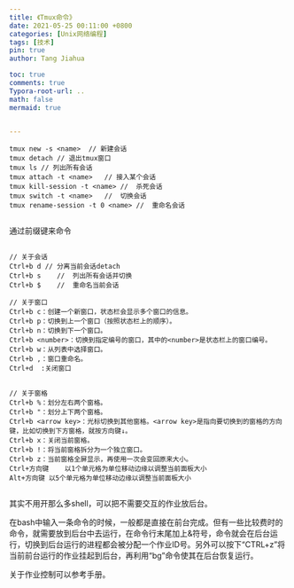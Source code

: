 ```yaml
---
title: 《Tmux命令》
date: 2021-05-25 00:11:00 +0800
categories: [Unix网络编程]
tags: [技术]
pin: true
author: Tang Jiahua

toc: true
comments: true
Typora-root-url: ..
math: false
mermaid: true


---
```


```shell
tmux new -s <name>	// 新建会话
tmux detach	// 退出tmux窗口
tmux ls	// 列出所有会话
tmux attach -t <name>	// 接入某个会话
tmux kill-session -t <name>	//	杀死会话
tmux switch -t <name>	//	切换会话
tmux rename-session -t 0 <name>	//	重命名会话


```

通过前缀键来命令

```shell

// 关于会话
Ctrl+b d //	分离当前会话detach
Ctrl+b s	//	列出所有会话并切换
Ctrl+b $	//	重命名当前会话

// 关于窗口
Ctrl+b c：创建一个新窗口，状态栏会显示多个窗口的信息。
Ctrl+b p：切换到上一个窗口（按照状态栏上的顺序）。
Ctrl+b n：切换到下一个窗口。
Ctrl+b <number>：切换到指定编号的窗口，其中的<number>是状态栏上的窗口编号。
Ctrl+b w：从列表中选择窗口。
Ctrl+b ,：窗口重命名。
Ctrl+d	:关闭窗口


// 关于窗格
Ctrl+b %：划分左右两个窗格。
Ctrl+b "：划分上下两个窗格。
Ctrl+b <arrow key>：光标切换到其他窗格。<arrow key>是指向要切换到的窗格的方向键，比如切换到下方窗格，就按方向键↓。
Ctrl+b x：关闭当前窗格。
Ctrl+b !：将当前窗格拆分为一个独立窗口。
Ctrl+b z：当前窗格全屏显示，再使用一次会变回原来大小。
Ctrl+方向键	以1个单元格为单位移动边缘以调整当前面板大小
Alt+方向键	以5个单元格为单位移动边缘以调整当前面板大小


```



其实不用开那么多shell，可以把不需要交互的作业放后台。

在bash中输入一条命令的时候，一般都是直接在前台完成。但有一些比较费时的命令，就需要放到后台中去运行，在命令行末尾加上&符号，命令就会在后台运行，切换到后台运行的进程都会被分配一个作业ID号。另外可以按下“CTRL+z”将当前前台运行的作业挂起到后台，再利用“bg”命令使其在后台恢复运行。

关于作业控制可以参考手册。